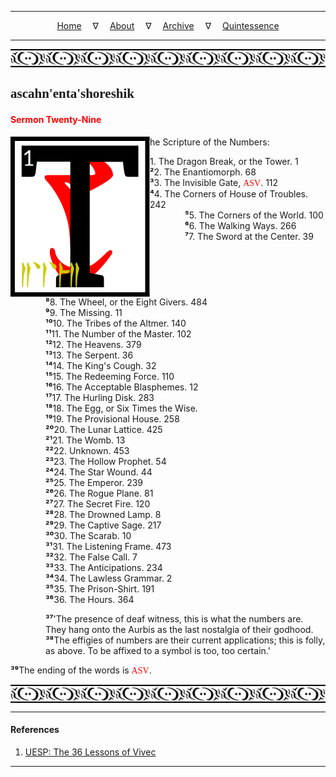 
---

<!--- Local CSS Font Loading -->

<style>
@font-face {
    font-family: HayghinDaedric;
    src: url('../../../../../assets/fonts/ttf/HayghinDaedric.ttf') format('truetype');
    font-weight: medium;
    font-style: normal;
}
</style>

<!--- Jekyll Page Links -->

<center>
<a href="../../../../../index.html">Home</a>
&emsp;&nabla;&emsp;
<a href="../../../../archive/about.html">About</a>
&emsp;&nabla;&emsp;
<a href="../../../../archive/index.html">Archive</a>
&emsp;&nabla;&emsp;
<a href="../../../index.html">Quintessence</a>
</center>

<!--- Markdown Body Below: -->

---

<img align="center" alt="Bordering" src="../../../../../assets/images/symbols/velothi_pattern_long_by_lukkar.svg">

## <span style="font-family:HayghinDaedric">ascahn'enta'shoreshik</span>

#### <span style="color:red">Sermon Twenty-Nine</span>

<img align="left" alt="T" src="../../../project/resources/initials/svg/vivec/initial_29.svg">he Scripture of the Numbers:

1\. The Dragon Break, or the Tower. 1\
<b>&sup2;</b>2\. The Enantiomorph. 68\
<b>&sup3;</b>3\. The Invisible Gate,
<span style="font-family:HayghinDaedric;color:red">ASV</span>. 112\
<b>&#8308;</b>4\. The Corners of House of Troubles. 242\
<span style="display:inline-block;padding-left:4em"><b>&#8309;</b>5\. The Corners of the World. 100</span>\
<span style="display:inline-block;padding-left:4em"><b>&#8310;</b>6\. The Walking Ways. 266</span>\
<span style="display:inline-block;padding-left:4em"><b>&#8311;</b>7\. The Sword at the Center. 39</span>\
<span style="display:inline-block;padding-left:4em"><b>&#8312;</b>8\. The Wheel, or the Eight Givers. 484</span>\
<span style="display:inline-block;padding-left:4em"><b>&#8313;</b>9\. The Missing. 11</span>\
<span style="display:inline-block;padding-left:4em"><b>&sup1;&#8304;</b>10\. The Tribes of the Altmer. 140</span>\
<span style="display:inline-block;padding-left:4em"><b>&sup1;&sup1;</b>11\. The Number of the Master. 102</span>\
<span style="display:inline-block;padding-left:4em"><b>&sup1;&sup2;</b>12\. The Heavens. 379</span>\
<span style="display:inline-block;padding-left:4em"><b>&sup1;&sup3;</b>13\. The Serpent. 36</span>\
<span style="display:inline-block;padding-left:4em"><b>&sup1;&#8308;</b>14\. The King's Cough. 32</span>\
<span style="display:inline-block;padding-left:4em"><b>&sup1;&#8309;</b>15\. The Redeeming Force. 110</span>\
<span style="display:inline-block;padding-left:4em"><b>&sup1;&#8310;</b>16\. The Acceptable Blasphemes. 12</span>\
<span style="display:inline-block;padding-left:4em"><b>&sup1;&#8311;</b>17\. The Hurling Disk. 283</span>\
<span style="display:inline-block;padding-left:4em"><b>&sup1;&#8312;</b>18\. The Egg, or Six Times the Wise.</span>\
<span style="display:inline-block;padding-left:4em"><b>&sup1;&#8313;</b>19\. The Provisional House. 258</span>\
<span style="display:inline-block;padding-left:4em"><b>&sup2;&#8304;</b>20\. The Lunar Lattice. 425</span>\
<span style="display:inline-block;padding-left:4em"><b>&sup2;&sup1;</b>21\. The Womb. 13</span>\
<span style="display:inline-block;padding-left:4em"><b>&sup2;&sup2;</b>22\. Unknown. 453</span>\
<span style="display:inline-block;padding-left:4em"><b>&sup2;&sup3;</b>23\. The Hollow Prophet. 54</span>\
<span style="display:inline-block;padding-left:4em"><b>&sup2;&#8308;</b>24\. The Star Wound. 44</span>\
<span style="display:inline-block;padding-left:4em"><b>&sup2;&#8309;</b>25\. The Emperor. 239</span>\
<span style="display:inline-block;padding-left:4em"><b>&sup2;&#8310;</b>26\. The Rogue Plane. 81</span>\
<span style="display:inline-block;padding-left:4em"><b>&sup2;&#8311;</b>27\. The Secret Fire. 120</span>\
<span style="display:inline-block;padding-left:4em"><b>&sup2;&#8312;</b>28\. The Drowned Lamp. 8</span>\
<span style="display:inline-block;padding-left:4em"><b>&sup2;&#8313;</b>29\. The Captive Sage. 217</span>\
<span style="display:inline-block;padding-left:4em"><b>&sup3;&#8304;</b>30\. The Scarab. 10</span>\
<span style="display:inline-block;padding-left:4em"><b>&sup3;&sup1;</b>31\. The Listening Frame. 473</span>\
<span style="display:inline-block;padding-left:4em"><b>&sup3;&sup2;</b>32\. The False Call. 7</span>\
<span style="display:inline-block;padding-left:4em"><b>&sup3;&sup3;</b>33\. The Anticipations. 234</span>\
<span style="display:inline-block;padding-left:4em"><b>&sup3;&#8308;</b>34\. The Lawless Grammar. 2</span>\
<span style="display:inline-block;padding-left:4em"><b>&sup3;&#8309;</b>35\. The Prison-Shirt. 191</span>\
<span style="display:inline-block;padding-left:4em"><b>&sup3;&#8310;</b>36\. The Hours. 364</span>

<span style="display:inline-block;padding-left:4em"><b>&sup3;&#8311;</b>'The presence of deaf witness, this is what the numbers are. They hang onto the Aurbis as the last nostalgia of their godhood.
<b>&sup3;&#8312;</b>The effigies of numbers are their current applications; this is folly, as above. To be affixed to a symbol is too, too certain.'</span>

<b>&sup3;&#8313;</b>The ending of the words is
<span style="font-family:HayghinDaedric;color:red">ASV</span>.

<img align="center" alt="Bordering" src="../../../../../assets/images/symbols/velothi_pattern_long_by_lukkar.svg">

---

#### References

1. [UESP: The 36 Lessons of Vivec][1]

[1]: https://en.uesp.net/wiki/Morrowind:36_Lessons_of_Vivec,_Sermon_29

---
